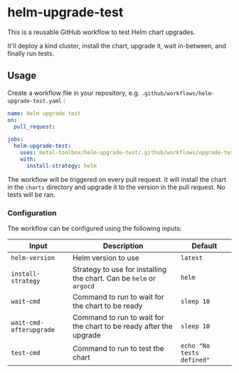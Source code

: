 # helm-upgrade-test

This is a reusable GitHub workflow to test Helm chart upgrades.

It'll deploy a kind cluster, install the chart, upgrade it, wait in-between, and finally run tests.

## Usage

Create a workflow file in your repository, e.g. `.github/workflows/helm-upgrade-test.yaml` :

```yaml
name: Helm upgrade test
on:
  pull_request:

jobs:
  helm-upgrade-test:
    uses: metal-toolbox/helm-upgrade-test/.github/workflows/upgrade-test.yml@main
    with:
      install-strategy: helm
```

The workflow will be triggered on every pull request. It will install the chart in the `charts` directory and upgrade it to the version in the pull request. No tests will be ran.

### Configuration

The workflow can be configured using the following inputs:

| Input | Description | Default |
| --- | --- | --- |
| `helm-version` | Helm version to use | `latest` |
| `install-strategy` | Strategy to use for installing the chart. Can be `helm` or `argocd` | `helm` |
| `wait-cmd` | Command to run to wait for the chart to be ready | `sleep 10` |
| `wait-cmd-afterupgrade` | Command to run to wait for the chart to be ready after the upgrade | `sleep 10` |
| `test-cmd` | Command to run to test the chart | `echo "No tests defined"` |

